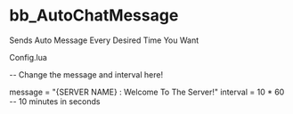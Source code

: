# bb_AutoChatMessage
Sends Auto Message Every Desired Time You Want

Config.lua

-- Change the message and interval here!

message = "{SERVER NAME} : Welcome To The Server!"
interval = 10 * 60 -- 10 minutes in seconds

